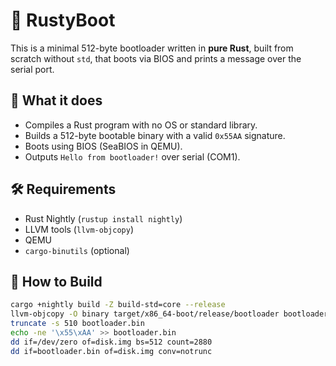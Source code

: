 # 🧪 RustyBoot

This is a minimal 512-byte bootloader written in **pure Rust**, built from scratch without `std`, that boots via BIOS and prints a message over the serial port.

## 🚀 What it does

- Compiles a Rust program with no OS or standard library.
- Builds a 512-byte bootable binary with a valid `0x55AA` signature.
- Boots using BIOS (SeaBIOS in QEMU).
- Outputs `Hello from bootloader!` over serial (COM1).

## 🛠 Requirements

- Rust Nightly (`rustup install nightly`)
- LLVM tools (`llvm-objcopy`)
- QEMU
- `cargo-binutils` (optional)

## 🧪 How to Build

```bash
cargo +nightly build -Z build-std=core --release
llvm-objcopy -O binary target/x86_64-boot/release/bootloader bootloader.bin
truncate -s 510 bootloader.bin
echo -ne '\x55\xAA' >> bootloader.bin
dd if=/dev/zero of=disk.img bs=512 count=2880
dd if=bootloader.bin of=disk.img conv=notrunc
